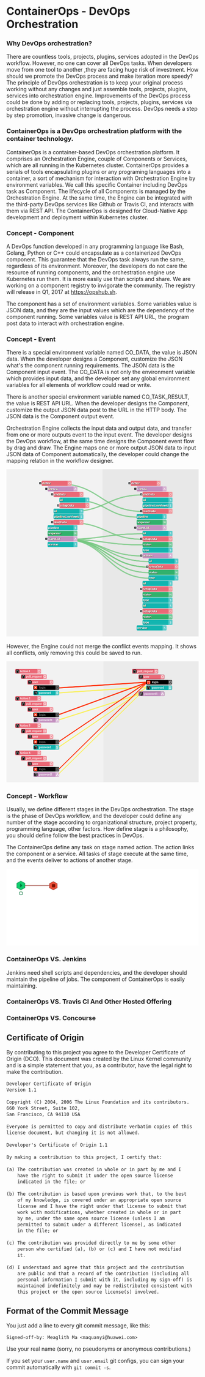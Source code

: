 # ContainerOps - DevOps Orchestration

### Why DevOps orchestration?
There are countless tools, projects, plugins, services adopted in the DevOps workflow. However, no one can cover all DevOps tasks. When developers move from one tool to another ,they are facing huge risk of investment. How should we promote the DevOps process and make iteration more speedy? The principle of DevOps orchestration is to keep your original process working without any changes and just assemble tools, projects, plugins, services into orchestration engine.  Improvements of the DevOps process could be done by adding or replacing tools, projects, plugins, services via orchestration engine without interrupting the process. DevOps needs a step by step promotion, invasive change is dangerous.

### ContainerOps is a DevOps orchestration platform with the container technology.

ContainerOps is a container-based DevOps orchestration platform. It comprises an Orchestration Engine, couple of Components or Services, which are all running in the Kubernetes cluster. ContainerOps provides a serials of tools encapsulating plugins or any programing languages into a container,  a sort of mechanism for interaction with Orchestration Engine by environment variables. We call this specific Container including DevOps task as Component. The lifecycle of all Components  is managed by the Orchestration Engine. At the same time, the Engine can be integrated with  the third-party DevOps services like Github or Travis CI, and interacts with them via REST API. The ContainerOps is designed for Cloud-Native App development and deployment within Kubernetes cluster.

### Concept - Component 

A DevOps function developed in any programming language like Bash, Golang, Python or C++ could encapsulate as a containerized DevOps component. This guarantee that the DevOps task always run the same, regardless of its environment. Moreover, the developers do not care the resource of running components, and the orchestration engine use Kubernetes run them. It is more easily use than scripts and share. We are working on a component registry to invigorate the community. The registry will release in Q1, 2017 at https://opshub.sh. 

The component has a set of environment variables. Some variables value is JSON data, and they are the input values which are the dependency of the component running. Some variables value is REST API URL, the program post data to interact with orchestration engine.

### Concept - Event

There is a special environment variable named CO_DATA, the value is JSON data. When the developer designs a Component, customize the JSON what's the component running requirements. The JSON data is the Component input event. The CO_DATA is not only the environment variable which provides input data, and the developer set any global environment variables for all elements of workflow could read or write.

There is another special environment variable named CO_TASK_RESULT, the value is REST API URL. When the developer designs the Component, customize the output JSON data post to the URL in the HTTP body. The JSON data is the Component output event.

Orchestration Engine collects the input data and output data, and transfer from one or more outputs event to the input event. The developer designs the DevOps workflow, at the same time designs the Component event flow by drag and draw. The Engine maps  one or more output JSON data to input JSON data of Component automatically, the developer could change the mapping relation in the workflow designer.

![Event Linking](docs/images/event-link.jpg)

However, the Engine could not merge the conflict events mapping. It shows all conflicts, only removing this could be saved to run.

![Event Conflict](docs/images/event-conflict.jpg)

### Concept - Workflow

Usually, we define different stages in the DevOps orchestration. The stage is the phase of DevOps workflow, and the developer could define any number of the stage according to organizational structure, project property, programming language, other factors. How define stage is a philosophy, you should define follow the best practices in DevOps.

The ContainerOps define any task on stage named action. The action links the component or a service. All tasks of stage execute at the same time, and the events deliver to actions of another stage.

![Workflow Running](docs/images/workflow-running.gif)

### ContainerOps VS. Jenkins

Jenkins need shell scripts and dependencies, and the developer should maintain the pipeline of jobs.  The component of ContainerOps is easily maintaining.

### ContainerOps VS. Travis CI And Other Hosted Offering 

### ContainerOps VS. Concourse 

## Certificate of Origin

By contributing to this project you agree to the Developer Certificate of
Origin (DCO). This document was created by the Linux Kernel community and is a
simple statement that you, as a contributor, have the legal right to make the
contribution. 

```
Developer Certificate of Origin
Version 1.1

Copyright (C) 2004, 2006 The Linux Foundation and its contributors.
660 York Street, Suite 102,
San Francisco, CA 94110 USA

Everyone is permitted to copy and distribute verbatim copies of this
license document, but changing it is not allowed.

Developer's Certificate of Origin 1.1

By making a contribution to this project, I certify that:

(a) The contribution was created in whole or in part by me and I
    have the right to submit it under the open source license
    indicated in the file; or

(b) The contribution is based upon previous work that, to the best
    of my knowledge, is covered under an appropriate open source
    license and I have the right under that license to submit that
    work with modifications, whether created in whole or in part
    by me, under the same open source license (unless I am
    permitted to submit under a different license), as indicated
    in the file; or

(c) The contribution was provided directly to me by some other
    person who certified (a), (b) or (c) and I have not modified
    it.

(d) I understand and agree that this project and the contribution
    are public and that a record of the contribution (including all
    personal information I submit with it, including my sign-off) is
    maintained indefinitely and may be redistributed consistent with
    this project or the open source license(s) involved.
```

## Format of the Commit Message

You just add a line to every git commit message, like this:

    Signed-off-by: Meaglith Ma <maquanyi@huawei.com>

Use your real name (sorry, no pseudonyms or anonymous contributions.)

If you set your `user.name` and `user.email` git configs, you can sign your
commit automatically with `git commit -s`.

